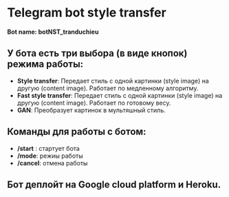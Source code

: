 # Telegram bot style transfer

**Bot name: botNST_tranduchieu**

## У бота есть три выбора (в виде кнопок) режима работы:
- **Style transfer**: Передает стиль с одной картинки (style image) на другую (content image). Работает по медленному алгоритму.
- **Fast style transfer**: Передает стиль с одной картинки (style image) на другую (content image). Работает по готовому весу.
- **GAN**: Преобразует картинок в мультяшный стиль.

## Команды для работы с ботом:
- **/start** : стартует бота
- **/mode**: режиы работы
- **/cancel**: отмена работы

## Бот деплойт на Google cloud platform и Heroku. 
